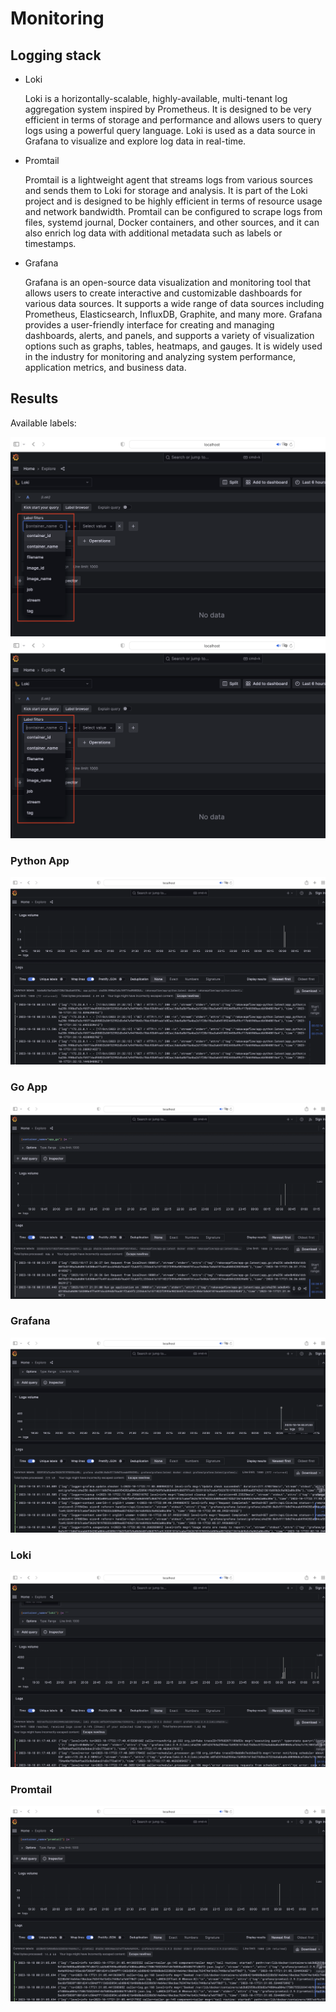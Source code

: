 # Monitoring

## Logging stack

- Loki

    Loki is a horizontally-scalable, highly-available, multi-tenant log aggregation system inspired by Prometheus. It is designed to be very efficient in terms of storage and performance and allows users to query logs using a powerful query language. Loki is used as a data source in Grafana to visualize and explore log data in real-time.
    
- Promtail

    Promtail is a lightweight agent that streams logs from various sources and sends them to Loki for storage and analysis. It is part of the Loki project and is designed to be highly efficient in terms of resource usage and network bandwidth. Promtail can be configured to scrape logs from files, systemd journal, Docker containers, and other sources, and it can also enrich log data with additional metadata such as labels or timestamps.

- Grafana

    Grafana is an open-source data visualization and monitoring tool that allows users to create interactive and customizable dashboards for various data sources. It supports a wide range of data sources including Prometheus, Elasticsearch, InfluxDB, Graphite, and many more. Grafana provides a user-friendly interface for creating and managing dashboards, alerts, and panels, and supports a variety of visualization options such as graphs, tables, heatmaps, and gauges. It is widely used in the industry for monitoring and analyzing system performance, application metrics, and business data.

## Results

Available labels:

![label-1](images/available-labels1.png)
![label-2](images/available-labels1.png)

### Python App 

![app-python](images/app-python.png)

### Go App 

![app-go](images/app-go.png)

### Grafana

![grafana](images/grafana.png)

### Loki

![loki](images/loki.png)

### Promtail

![promtail](images/promtail.png)